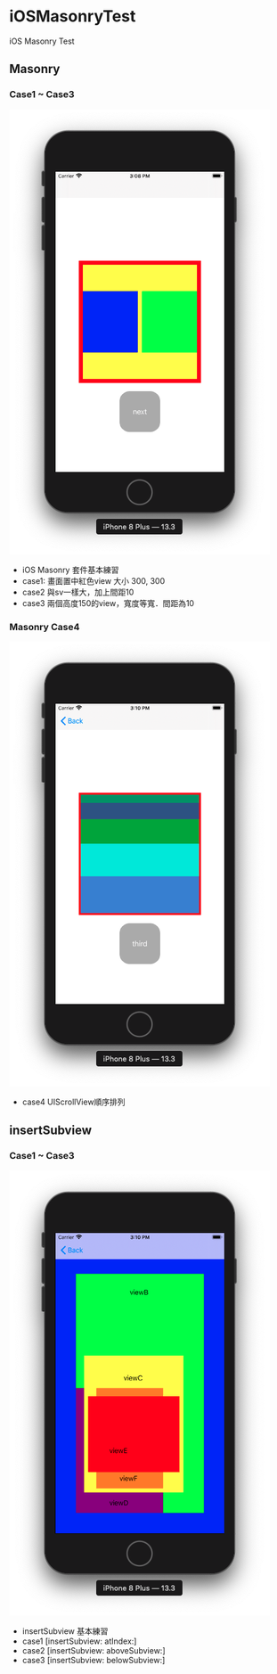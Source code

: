 # iOSMasonryTest
iOS Masonry Test

## Masonry
### Case1 ~ Case3
![image](https://github.com/chiron-wang/iOSMasonryTest/blob/master/blogImages/MasonryCase1to3.png)
* iOS Masonry 套件基本練習
* case1: 畫面置中紅色view 大小 300, 300
* case2 與sv一樣大，加上間距10
* case3 兩個高度150的view，寬度等寬．間距為10

### Masonry Case4
![image](https://github.com/chiron-wang/iOSMasonryTest/blob/master/blogImages/MasonryCase4.png)
* case4 UIScrollView順序排列

## insertSubview
### Case1 ~ Case3
![image](https://github.com/chiron-wang/iOSMasonryTest/blob/master/blogImages/InsertSubviewCase1to3.png)
* insertSubview 基本練習
* case1 [insertSubview: atIndex:]
* case2 [insertSubview: aboveSubview:]
* case3 [insertSubview: belowSubview:]

